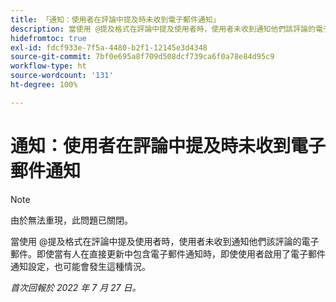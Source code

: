 ```yaml
---
title: 「通知：使用者在評論中提及時未收到電子郵件通知」
description: 當使用 @提及格式在評論中提及使用者時，使用者未收到通知他們該評論的電子郵件。即使當有人在直接更新中包含電子郵件通知時，即使使用者啟用了電子郵件通知設定，也可能會發生這種情況。
hidefromtoc: true
exl-id: fdcf933e-7f5a-4480-b2f1-12145e3d4348
source-git-commit: 7bf0e695a8f709d508dcf739ca6f0a78e84d95c9
workflow-type: ht
source-wordcount: '131'
ht-degree: 100%

---
```


# 通知：使用者在評論中提及時未收到電子郵件通知

>[!NOTE]
>
>由於無法重現，此問題已關閉。

當使用 @提及格式在評論中提及使用者時，使用者未收到通知他們該評論的電子郵件。即使當有人在直接更新中包含電子郵件通知時，即使使用者啟用了電子郵件通知設定，也可能會發生這種情況。

_首次回報於 2022 年 7 月 27 日。_
